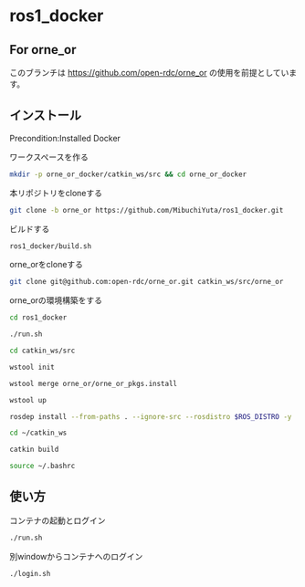 # ros1_docker

## For orne_or
このブランチは https://github.com/open-rdc/orne_or の使用を前提としています。

## インストール
 
Precondition:Installed Docker

ワークスペースを作る
```bash
mkdir -p orne_or_docker/catkin_ws/src && cd orne_or_docker
```

本リポジトリをcloneする
```bash
git clone -b orne_or https://github.com/MibuchiYuta/ros1_docker.git
```

ビルドする
```bash
ros1_docker/build.sh
```

orne_orをcloneする
```bash
git clone git@github.com:open-rdc/orne_or.git catkin_ws/src/orne_or
```

orne_orの環境構築をする
```bash
cd ros1_docker
```
```bash
./run.sh
```
```bash
cd catkin_ws/src
```
```bash
wstool init
```
```bash
wstool merge orne_or/orne_or_pkgs.install
```
```bash
wstool up
```
```bash
rosdep install --from-paths . --ignore-src --rosdistro $ROS_DISTRO -y
```
```bash
cd ~/catkin_ws
```
```bash
catkin build
```
```bash
source ~/.bashrc
```

## 使い方

コンテナの起動とログイン
```bash
./run.sh
```

別windowからコンテナへのログイン
```bash
./login.sh
```
